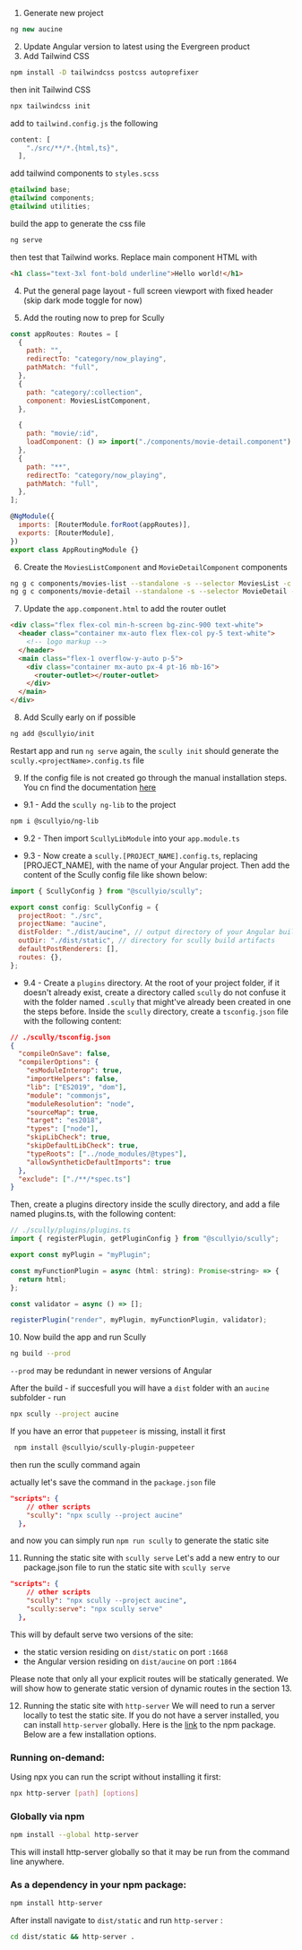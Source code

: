 1. Generate new project

```js
ng new aucine
```

2. Update Angular version to latest using the Evergreen product
3. Add Tailwind CSS

```bash
npm install -D tailwindcss postcss autoprefixer
```

then init Tailwind CSS

```bash
npx tailwindcss init
```

add to `tailwind.config.js` the following

```js
content: [
    "./src/**/*.{html,ts}",
  ],
```

add tailwind components to `styles.scss`

```css
@tailwind base;
@tailwind components;
@tailwind utilities;
```

build the app to generate the css file

```bash
ng serve
```

then test that Tailwind works. Replace main component HTML with

```html
<h1 class="text-3xl font-bold underline">Hello world!</h1>
```

4. Put the general page layout - full screen viewport with fixed header (skip dark mode toggle for now)

5. Add the routing now to prep for Scully

```js
const appRoutes: Routes = [
  {
    path: "",
    redirectTo: "category/now_playing",
    pathMatch: "full",
  },
  {
    path: "category/:collection",
    component: MoviesListComponent,
  },

  {
    path: "movie/:id",
    loadComponent: () => import("./components/movie-detail.component").then((m) => m.MovieDetailComponent),
  },
  {
    path: "**",
    redirectTo: "category/now_playing",
    pathMatch: "full",
  },
];

@NgModule({
  imports: [RouterModule.forRoot(appRoutes)],
  exports: [RouterModule],
})
export class AppRoutingModule {}
```

6. Create the `MoviesListComponent` and `MovieDetailComponent` components

```bash
ng g c components/movies-list --standalone -s --selector MoviesList -c OnPush
ng g c components/movie-detail --standalone -s --selector MovieDetail -c OnPush
```

7. Update the `app.component.html` to add the router outlet

```html
<div class="flex flex-col min-h-screen bg-zinc-900 text-white">
  <header class="container mx-auto flex flex-col py-5 text-white">
    <!-- logo markup -->
  </header>
  <main class="flex-1 overflow-y-auto p-5">
    <div class="container mx-auto px-4 pt-16 mb-16">
      <router-outlet></router-outlet>
    </div>
  </main>
</div>
```

8. Add Scully early on if possible

```bash
ng add @scullyio/init
```

Restart app and run `ng serve` again, the `scully init` should generate the `scully.<projectName>.config.ts` file

9. If the config file is not created go through the manual installation steps. You cn find the documentation [here](https://scully.io/docs/learn/getting-started/manualInstallation/)

- 9.1 - Add the `scully ng-lib` to the project

```bash
npm i @scullyio/ng-lib
```

- 9.2 - Then import `ScullyLibModule` into your `app.module.ts`

- 9.3 - Now create a `scully.[PROJECT_NAME].config.ts`, replacing [PROJECT_NAME], with the name of your Angular project. Then add the content of the Scully config file like shown below:

```js
import { ScullyConfig } from "@scullyio/scully";

export const config: ScullyConfig = {
  projectRoot: "./src",
  projectName: "aucine",
  distFolder: "./dist/aucine", // output directory of your Angular build artifacts
  outDir: "./dist/static", // directory for scully build artifacts
  defaultPostRenderers: [],
  routes: {},
};
```

- 9.4 - Create a `plugins` directory.
  At the root of your project folder, if it doesn't already exist, create a directory called `scully` do not confuse it with the folder named `.scully` that might've already been created in one the steps before. Inside the `scully` directory, create a `tsconfig.json` file with the following content:

```json
// ./scully/tsconfig.json
{
  "compileOnSave": false,
  "compilerOptions": {
    "esModuleInterop": true,
    "importHelpers": false,
    "lib": ["ES2019", "dom"],
    "module": "commonjs",
    "moduleResolution": "node",
    "sourceMap": true,
    "target": "es2018",
    "types": ["node"],
    "skipLibCheck": true,
    "skipDefaultLibCheck": true,
    "typeRoots": ["../node_modules/@types"],
    "allowSyntheticDefaultImports": true
  },
  "exclude": ["./**/*spec.ts"]
}
```

Then, create a plugins directory inside the scully directory, and add a file named plugins.ts, with the following content:

```js
// ./scully/plugins/plugins.ts
import { registerPlugin, getPluginConfig } from "@scullyio/scully";

export const myPlugin = "myPlugin";

const myFunctionPlugin = async (html: string): Promise<string> => {
  return html;
};

const validator = async () => [];

registerPlugin("render", myPlugin, myFunctionPlugin, validator);
```

10. Now build the app and run Scully

```bash
ng build --prod
```

`--prod` may be redundant in newer versions of Angular

After the build - if succesfull you will have a `dist` folder with an `aucine` subfolder - run

```bash
npx scully --project aucine
```

If you have an error that `puppeteer` is missing, install it first

```bash
 npm install @scullyio/scully-plugin-puppeteer
```

then run the scully command again

actually let's save the command in the `package.json` file

```json
"scripts": {
    // other scripts
    "scully": "npx scully --project aucine"
  },
```

and now you can simply run `npm run scully` to generate the static site

11. Running the static site with `scully serve`
    Let's add a new entry to our package.json file to run the static site with `scully serve`

```json
"scripts": {
    // other scripts
    "scully": "npx scully --project aucine",
    "scully:serve": "npx scully serve"
  },
```

This will by default serve two versions of the site:

- the static version residing on `dist/static` on port `:1668`
- the Angular version residing on `dist/aucine` on port `:1864`

Please note that only all your explicit routes will be statically generated. We will show how to generate static version of dynamic routes in the section 13.

12. Running the static site with `http-server`
    We will need to run a server locally to test the static site. If you do not have a server installed, you can install `http-server` globally. Here is the [link](https://www.npmjs.com/package/http-server) to the npm package. Below are a few installation options.

### Running on-demand:

Using npx you can run the script without installing it first:

```bash
npx http-server [path] [options]
```

### Globally via npm

```bash
npm install --global http-server
```

This will install http-server globally so that it may be run from the command line anywhere.

### As a dependency in your npm package:

```bash
npm install http-server
```

After install navigate to `dist/static` and run `http-server` :

```bash
cd dist/static && http-server .
```
